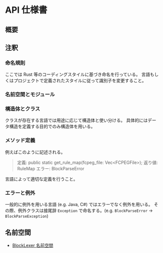 # API 仕様書

## 概要

## 注釈

### 命名規則

ここでは Rust 等のコーディングスタイルに基づき命名を行っている。
言語もしくはプロジェクトで定義されたスタイルに従って識別子を変更すること。

### 名前空間とモジュール

### 構造体とクラス

クラスが存在する言語では用途に応じて構造体と使い分ける。
具体的にはデータ構造を定義する目的でのみ構造体を用いる。

### メソッド定義

例えばこのように記述される。

> 定義:
> public static get_rule_map(fcpeg_file: Vec\<FCPEGFile>);
> 返り値:
> RuleMap
> エラー:
> BlockParseError

言語によって適切な定義を行うこと。

### エラーと例外

一般的に例外を用いる言語 (e.g. Java, C#) ではエラーでなく例外を用いる。
その際、例外クラスは接尾辞 `Exception` で命名する。(e.g. `BlockParseError` -> `BlockParseException`)

## 名前空間

- [BlockLexer 名前空間](BlockLexer/index.md)
